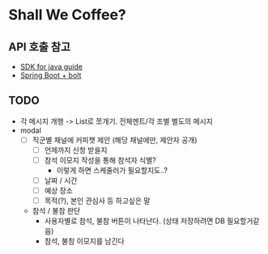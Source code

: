 # Shall We Coffee?

## API 호출 참고
- [SDK for java guide](https://slack.dev/java-slack-sdk/guides/web-api-basics)
- [Spring Boot + bolt](https://slack.dev/java-slack-sdk/guides/supported-web-frameworks)


## TODO
- 각 메시지 개행 -> List로 쪼개기. 전체멘트/각 조별 별도의 메시지
- modal
  - [ ] 직군별 채널에 커피챗 제안 (해당 채널에만, 제안자 공개)
    - [ ] 언제까지 신청 받을지
    - [ ] 참석 이모지 작성을 통해 참석자 식별?
      - 이렇게 하면 스케줄러가 필요할지도..?
    - [ ] 날짜 / 시간
    - [ ] 예상 장소
    - [ ] 목적(?), 본인 관심사 등 하고싶은 말
  - 참석 / 불참 판단
    - 사용자별로 참석, 불참 버튼이 나타난다. (상태 저장하려면 DB 필요할거같음)
    - 참석, 불참 이모지를 남긴다
